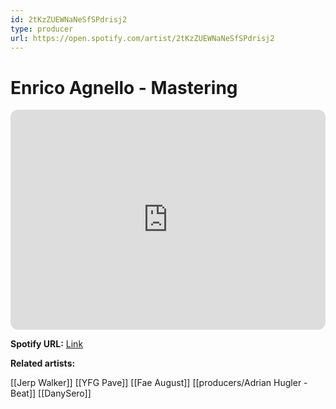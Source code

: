 ```yaml
---
id: 2tKzZUEWNaNeSfSPdrisj2
type: producer
url: https://open.spotify.com/artist/2tKzZUEWNaNeSfSPdrisj2
---
```

# Enrico Agnello - Mastering

<iframe style="border-radius:12px" src="https://open.spotify.com/embed/artist/2tKzZUEWNaNeSfSPdrisj2" width="100%" height="352" frameBorder="0" allowfullscreen="" allow="autoplay; clipboard-write; encrypted-media; fullscreen; picture-in-picture" loading="lazy"></iframe>

**Spotify URL:** [Link](https://open.spotify.com/artist/2tKzZUEWNaNeSfSPdrisj2)

**Related artists:**

[[Jerp Walker]]
[[YFG Pave]]
[[Fae August]]
[[producers/Adrian Hugler - Beat]]
[[DanySero]]
